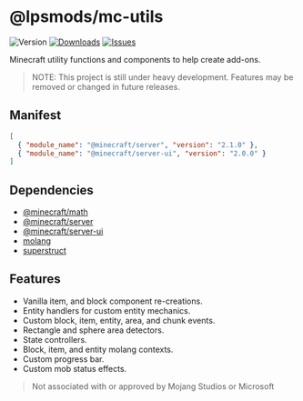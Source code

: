 # @lpsmods/mc-utils

![Version](https://shields.io/npm/v/@lpsmods/mc-utils)
[![Downloads](https://shields.io/npm/dm/@lpsmods/mc-utils)](https://www.npmjs.com/package/@lpsmods/mc-utils)
[![Issues](https://img.shields.io/github/issues/lpsmods/mc-utils)](https://github.com/lpsmods/mc-utils/issues)

Minecraft utility functions and components to help create add-ons.

> NOTE: This project is still under heavy development. Features may be removed or changed in future releases.

## Manifest

```json
[
  { "module_name": "@minecraft/server", "version": "2.1.0" },
  { "module_name": "@minecraft/server-ui", "version": "2.0.0" }
]
```

## Dependencies

- [@minecraft/math](https://www.npmjs.com/package/@minecraft/math)
- [@minecraft/server](https://www.npmjs.com/package/@minecraft/server)
- [@minecraft/server-ui](https://www.npmjs.com/package/@minecraft/server-ui)
- [molang](https://www.npmjs.com/package/molang)
- [superstruct](https://www.npmjs.com/package/superstruct)

## Features

- Vanilla item, and block component re-creations.
- Entity handlers for custom entity mechanics.
- Custom block, item, entity, area, and chunk events.
- Rectangle and sphere area detectors.
- State controllers.
- Block, item, and entity molang contexts.
- Custom progress bar.
- Custom mob status effects.

> Not associated with or approved by Mojang Studios or Microsoft
